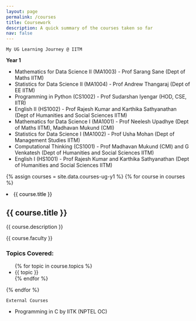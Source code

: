 ```yaml
---
layout: page
permalink: /courses
title: Coursework
description: A quick summary of the courses taken so far
nav: false
---
```


`My UG Learning Journey @ IITM`

**Year 1**
* Mathematics for Data Science II (MA1003) - Prof Sarang Sane (Dept of Maths IITM)
* Statistics for Data Science II (MA1004) - Prof Andrew Thangaraj (Dept of EE IITM)
* Programming in Python (CS1002) - Prof Sudarshan Iyengar (HOD, CSE, IITR)
* English II (HS1002) - Prof Rajesh Kumar and Karthika Sathyanathan (Dept of Humanities and Social Sciences IITM)
* Mathematics for Data Science I (MA1001) - Prof Neelesh Upadhye (Dept of Maths IITM), Madhavan Mukund (CMI)
* Statistics for Data Science I (MA1002) - Prof Usha Mohan (Dept of Management Studies IITM)
* Computational Thinking (CS1001) - Prof Madhavan Mukund (CMI) and G Venkatesh (Dept of Humanities and Social Sciences IITM)
* English I (HS1001) - Prof Rajesh Kumar and Karthika Sathyanathan (Dept of Humanities and Social Sciences IITM)

{% assign courses = site.data.courses-ug-y1 %}
{% for course in courses %}
<div class="course">
  <li><a href="#{{ course.id }}" data-toggle="modal" style="color:black;text-decoration:none;">{{ course.title }}</a></li>
  <div id="{{ course.id }}" class="modal">
    <div class="modal-content">
      <h2>{{ course.title }}</h2>
      <p>{{ course.description }}</p>
      <p>{{ course.faculty }}</p>
      <h3>Topics Covered:</h3>
      <ul>
        {% for topic in course.topics %}
        <li>{{ topic }}</li>
        {% endfor %}
      </ul>
    </div>
  </div>
</div>
{% endfor %}

`External Courses`

* Programming in C by IITK (NPTEL OC)

<script>
var modals = document.querySelectorAll('.modal');
var links = document.querySelectorAll('[data-toggle="modal"]');
var closers = document.querySelectorAll('.close');

for (var i = 0; i < links.length; i++) {
  links[i].addEventListener('click', function(e) {
    e.preventDefault();
    var target = this.getAttribute('href');
    document.querySelector(target).style.display = 'block';
  });
}

for (var i = 0; i < closers.length; i++) {
  closers[i].addEventListener('click', function() {
    var modal = this.parentNode.parentNode;
    modal.style.display = 'none';
  });
}
</script>
